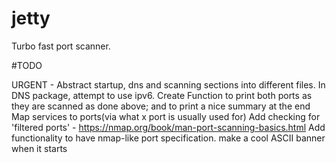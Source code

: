 # jetty

Turbo fast port scanner.

#TODO

URGENT - Abstract startup, dns and scanning sections into different files. 
In DNS package, attempt to use ipv6.
Create Function to print both ports as they are scanned as done above; and to print a nice summary at the end
Map services to ports(via what x port is usually used for)
Add checking for 'filtered ports'  - https://nmap.org/book/man-port-scanning-basics.html
Add functionality to have nmap-like port specification.
make a cool ASCII banner when it starts


